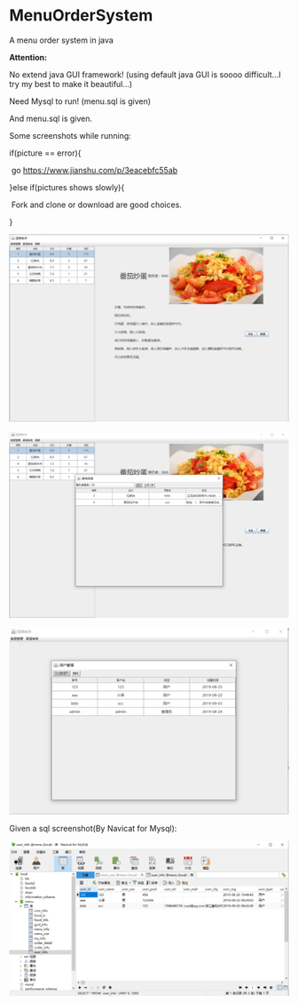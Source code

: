 # MenuOrderSystem
A menu order system in java

**Attention:**

No extend java GUI framework! (using default java GUI is soooo difficult...I try my best to make it beautiful...)

Need Mysql to run! (menu.sql is given)

And menu.sql is given.

Some screenshots while running:

if(picture == error){

​	go https://www.jianshu.com/p/3eacebfc55ab

}else if(pictures shows slowly){

​	Fork and clone or download are good choices.

}

![image](https://github.com/Alonesand/MenuOrderSystem/blob/master/screenshots/userUI.png)

![image](https://github.com/Alonesand/MenuOrderSystem/blob/master/screenshots/searchUI.png)

![image](https://github.com/Alonesand/MenuOrderSystem/blob/master/screenshots/GodUI(Admin).png)

Given a sql screenshot(By Navicat for Mysql):

![image](https://github.com/Alonesand/MenuOrderSystem/blob/master/screenshots/Mysql.png)